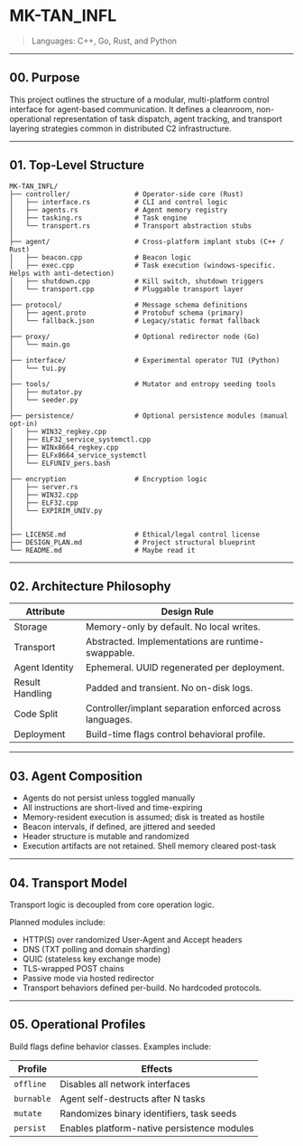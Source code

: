 # MK-TAN_INFL  
  
  
> Languages: C++, Go, Rust, and Python    
  
---  
  
## 00. Purpose  
  
This project outlines the structure of a modular, multi-platform control interface for agent-based communication. It defines a cleanroom, non-operational representation of task dispatch, agent tracking, and transport layering strategies common in distributed C2 infrastructure.  

---  
  
## 01. Top-Level Structure  


```
MK-TAN_INFL/  
├── controller/                # Operator-side core (Rust)  
│   ├── interface.rs           # CLI and control logic  
│   ├── agents.rs              # Agent memory registry  
│   ├── tasking.rs             # Task engine  
│   └── transport.rs           # Transport abstraction stubs  
│  
├── agent/                     # Cross-platform implant stubs (C++ / Rust)  
│   ├── beacon.cpp             # Beacon logic  
│   ├── exec.cpp               # Task execution (windows-specific. Helps with anti-detection)  
│   ├── shutdown.cpp           # Kill switch, shutdown triggers  
│   └── transport.cpp          # Pluggable transport layer  
│  
├── protocol/                  # Message schema definitions  
│   ├── agent.proto            # Protobuf schema (primary)  
│   └── fallback.json          # Legacy/static format fallback  
│  
├── proxy/                     # Optional redirector node (Go)  
│   └── main.go  
│  
├── interface/                 # Experimental operator TUI (Python)  
│   └── tui.py  
│  
├── tools/                     # Mutator and entropy seeding tools  
│   ├── mutator.py  
│   └── seeder.py  
│  
├── persistence/               # Optional persistence modules (manual opt-in)  
│   ├── WIN32_regkey.cpp  
│   ├── ELF32_service_systemctl.cpp  
│   ├── WINx8664_regkey.cpp
│   ├── ELFx8664_service_systemctl
│   └── ELFUNIV_pers.bash
│
├── encryption                 # Encryption logic
│   ├── server.rs
│   ├── WIN32.cpp
│   ├── ELF32.cpp
│   └── EXPIRIM_UNIV.py
│
│
├── LICENSE.md                 # Ethical/legal control license  
├── DESIGN_PLAN.md             # Project structural blueprint  
└── README.md                  # Maybe read it
```
---  


## 02. Architecture Philosophy


| Attribute       | Design Rule |
|----------------|-------------|
| Storage        | Memory-only by default. No local writes. |
| Transport      | Abstracted. Implementations are runtime-swappable. |
| Agent Identity | Ephemeral. UUID regenerated per deployment. |
| Result Handling| Padded and transient. No on-disk logs. |
| Code Split     | Controller/implant separation enforced across languages. |
| Deployment     | Build-time flags control behavioral profile. |


---


## 03. Agent Composition


- Agents do not persist unless toggled manually
- All instructions are short-lived and time-expiring
- Memory-resident execution is assumed; disk is treated as hostile
- Beacon intervals, if defined, are jittered and seeded
- Header structure is mutable and randomized
- Execution artifacts are not retained. Shell memory cleared post-task

---


## 04. Transport Model


Transport logic is decoupled from core operation logic.


Planned modules include:
- HTTP(S) over randomized User-Agent and Accept headers
- DNS (TXT polling and domain sharding)
- QUIC (stateless key exchange mode)
- TLS-wrapped POST chains
- Passive mode via hosted redirector
- Transport behaviors defined per-build. No hardcoded protocols.

---


## 05. Operational Profiles


Build flags define behavior classes. Examples include:


| Profile        | Effects |
|----------------|---------|
| `offline`      | Disables all network interfaces |
| `burnable`     | Agent self-destructs after N tasks |
| `mutate`       | Randomizes binary identifiers, task seeds |
| `persist`      | Enables platform-native persistence modules |
 
